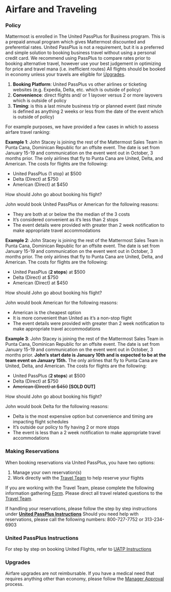 # Airfare and Traveling

### Policy

Mattermost is enrolled in The United PassPlus for Business program. This is a prepaid annual program which gives Mattermost discounted and preferential rates. United PassPlus is not a requirement, but it is a preferred and simple solution to booking business travel without using a personal credit card. We recommend using PassPlus to compare rates prior to booking alternative travel, however use your best judgement in optimizing for price and travel mana \(i.e. inefficient routes\) All flights should be booked in economy unless your travels are eligible for [Upgrades](https://handbook.mattermost.com/education/how-to-guides-for-staff/how-to-spend-company-money/airfare-and-traveling#upgrades). 

1. **Booking Platform**: United PassPlus vs other airlines or ticketing websites \(e.g. Expedia, Delta, etc. which is outside of policy\)
2. **Convenience**: direct flights and/ or 1 layover versus 2 or more layovers which is outside of policy
3. **Timing**: is this a last minute business trip or planned event \(last minute is defined as anything 2 weeks or less from the date of the event which is outside of policy\)

For example purposes, we have provided a few cases in which to assess airfare travel ranking:

**Example 1**: John Stacey is joining the rest of the Mattermost Sales Team in Punta Cana, Dominican Republic for an offsite event. The date is set from January 15-19 and communication on the event went out in October, 3 months prior. The only airlines that fly to Punta Cana are United, Delta, and American. The costs for flights are the following:

* United PassPlus \(1 stop\) at $500
* Delta \(Direct\) at $750 
* American \(Direct\) at $450

How should John go about booking his flight?

John would book United PassPlus or American for the following reasons:

* They are both at or below the the median of the 3 costs
* It’s considered convenient as it’s less than 2 stops
* The event details were provided with greater than 2 week notification to make appropriate travel accommodations

**Example 2**: John Stacey is joining the rest of the Mattermost Sales Team in Punta Cana, Dominican Republic for an offsite event. The date is set from January 15-19 and communication on the event went out in October, 3 months prior. The only airlines that fly to Punta Cana are United, Delta, and American. The costs for flights are the following:

* United PassPlus \(**2 stops**\) at $500
* Delta \(Direct\) at $750
* American \(Direct\) at $450

How should John go about booking his flight?

John would book American for the following reasons:

* American is the cheapest option
* It is more convenient than United as it’s a non-stop flight
* The event details were provided with greater than 2 week notification to make appropriate travel accommodations

**Example 3**: John Stacey is joining the rest of the Mattermost Sales Team in Punta Cana, Dominican Republic for an offsite event. The date is set from January 15-19 and communication on the event went out in October, 3 months prior. **John’s start date is January 10th and is expected to be at the team event on January 15th.** The only airlines that fly to Punta Cana are United, Delta, and American. The costs for flights are the following:

* United PassPlus \(**2 stops**\) at $500
* Delta \(Direct\) at $750 
* ~~American \(Direct\) at $450~~ **\[SOLD OUT\]**

How should John go about booking his flight?

John would book Delta for the following reasons:

* Delta is the most expensive option but convenience and timing are impacting flight schedules
* It’s outside our policy to fly having 2 or more stops
* The event is less than a 2 week notification to make appropriate travel accommodations

### Making Reservations

When booking reservations via United PassPlus, you have two options:

1. Manage your own reservation\(s\)
2. Work directly with the [Travel Team](mailto:travel@mattermost.com) to help reserve your flights

If you are working with the Travel Team, please complete the following information gathering [Form](https://docs.google.com/forms/d/10gGN9sj85HGp7PYoB-QHREEs7X0aF6rKYl7KxLFACO8/viewform?edit_requested=true). Please direct all travel related questions to the [Travel Team](mailto:travel@mattermost.com).

If handling your reservations, please follow the step by step instructions under [**United PassPlus Instructions**](https://handbook.mattermost.com/education/how-to-guides-for-staff/how-to-spend-company-money/airfare-and-traveling#united-passplus-instructions) Should you need help with reservations, please call the following numbers: 800-727-7752 or 313-234-6903

### United PassPlus Instructions

For step by step on booking United Flights, refer to [UATP Instructions](https://docs.google.com/document/d/13rzgOBPWDo8nRq5AfEUF2GTPiA1wsY6jZYFNQKvxQSk/edit?usp=sharing) 

### Upgrades

Airfare upgrades are not reimbursable. If you have a medical need that requires anything other than economy, please follow the [Manager Approval](https://handbook.mattermost.com/education/how-to-guides-for-staff/how-to-spend-company-money#manager-approval) process.  


